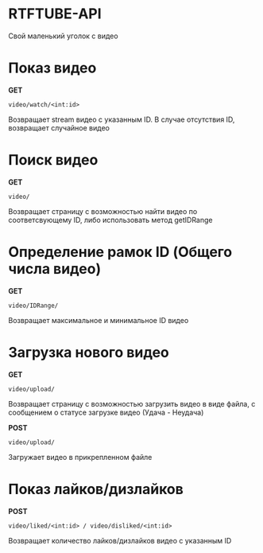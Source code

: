 # RTFTUBE-API
Свой маленький уголок с видео

# Показ видео
   **GET** 
   
    video/watch/<int:id>
Возвращает stream видео с указанным ID. В случае отсутствия ID, возвращает случайное видео

# Поиск видео
 **GET** 
   
    video/
Возвращает страницу с возможностью найти видео по соответсвующему ID, либо использовать метод getIDRange

# Определение рамок ID (Общего числа видео)
 **GET** 
   
    video/IDRange/
Возвращает максимальное и минимальное ID видео

# Загрузка нового видео
**GET**

    video/upload/
Возвращает страницу с возможностью загрузить видео в виде файла, с сообщением о статусе загрузке видео (Удача - Неудача)

**POST**

    video/upload/
Загружает видео в прикрепленном файле

# Показ лайков/дизлайков
**POST** 

    video/liked/<int:id> / video/disliked/<int:id>
Возвращает количество лайков/дизлайков видео с указанным ID

